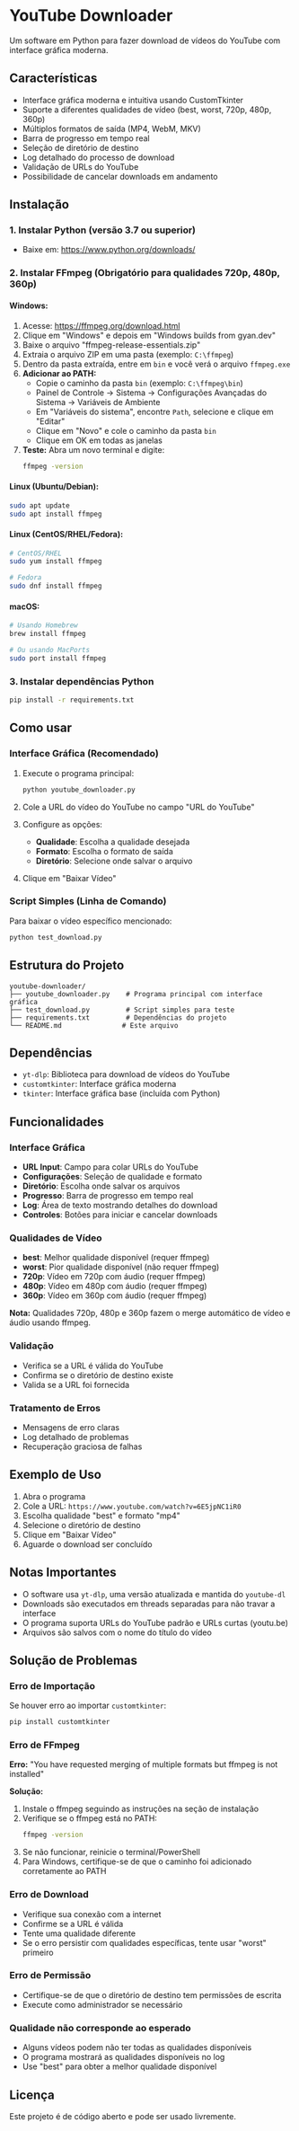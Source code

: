 # YouTube Downloader

Um software em Python para fazer download de vídeos do YouTube com interface gráfica moderna.

## Características

- Interface gráfica moderna e intuitiva usando CustomTkinter
- Suporte a diferentes qualidades de vídeo (best, worst, 720p, 480p, 360p)
- Múltiplos formatos de saída (MP4, WebM, MKV)
- Barra de progresso em tempo real
- Seleção de diretório de destino
- Log detalhado do processo de download
- Validação de URLs do YouTube
- Possibilidade de cancelar downloads em andamento

## Instalação

### 1. **Instalar Python** (versão 3.7 ou superior)
   - Baixe em: https://www.python.org/downloads/

### 2. **Instalar FFmpeg** (Obrigatório para qualidades 720p, 480p, 360p)

#### **Windows:**
1. Acesse: https://ffmpeg.org/download.html
2. Clique em "Windows" e depois em "Windows builds from gyan.dev"
3. Baixe o arquivo "ffmpeg-release-essentials.zip"
4. Extraia o arquivo ZIP em uma pasta (exemplo: `C:\ffmpeg`)
5. Dentro da pasta extraída, entre em `bin` e você verá o arquivo `ffmpeg.exe`
6. **Adicionar ao PATH:**
   - Copie o caminho da pasta `bin` (exemplo: `C:\ffmpeg\bin`)
   - Painel de Controle → Sistema → Configurações Avançadas do Sistema → Variáveis de Ambiente
   - Em "Variáveis do sistema", encontre `Path`, selecione e clique em "Editar"
   - Clique em "Novo" e cole o caminho da pasta `bin`
   - Clique em OK em todas as janelas
7. **Teste:** Abra um novo terminal e digite:
   ```bash
   ffmpeg -version
   ```

#### **Linux (Ubuntu/Debian):**
```bash
sudo apt update
sudo apt install ffmpeg
```

#### **Linux (CentOS/RHEL/Fedora):**
```bash
# CentOS/RHEL
sudo yum install ffmpeg

# Fedora
sudo dnf install ffmpeg
```

#### **macOS:**
```bash
# Usando Homebrew
brew install ffmpeg

# Ou usando MacPorts
sudo port install ffmpeg
```

### 3. **Instalar dependências Python**
   ```bash
   pip install -r requirements.txt
   ```

## Como usar

### Interface Gráfica (Recomendado)

1. Execute o programa principal:
   ```bash
   python youtube_downloader.py
   ```

2. Cole a URL do vídeo do YouTube no campo "URL do YouTube"

3. Configure as opções:
   - **Qualidade**: Escolha a qualidade desejada
   - **Formato**: Escolha o formato de saída
   - **Diretório**: Selecione onde salvar o arquivo

4. Clique em "Baixar Vídeo"

### Script Simples (Linha de Comando)

Para baixar o vídeo específico mencionado:
```bash
python test_download.py
```

## Estrutura do Projeto

```
youtube-downloader/
├── youtube_downloader.py    # Programa principal com interface gráfica
├── test_download.py         # Script simples para teste
├── requirements.txt         # Dependências do projeto
└── README.md               # Este arquivo
```

## Dependências

- `yt-dlp`: Biblioteca para download de vídeos do YouTube
- `customtkinter`: Interface gráfica moderna
- `tkinter`: Interface gráfica base (incluída com Python)

## Funcionalidades

### Interface Gráfica
- **URL Input**: Campo para colar URLs do YouTube
- **Configurações**: Seleção de qualidade e formato
- **Diretório**: Escolha onde salvar os arquivos
- **Progresso**: Barra de progresso em tempo real
- **Log**: Área de texto mostrando detalhes do download
- **Controles**: Botões para iniciar e cancelar downloads

### Qualidades de Vídeo
- **best**: Melhor qualidade disponível (requer ffmpeg)
- **worst**: Pior qualidade disponível (não requer ffmpeg)
- **720p**: Vídeo em 720p com áudio (requer ffmpeg)
- **480p**: Vídeo em 480p com áudio (requer ffmpeg)
- **360p**: Vídeo em 360p com áudio (requer ffmpeg)

**Nota:** Qualidades 720p, 480p e 360p fazem o merge automático de vídeo e áudio usando ffmpeg.

### Validação
- Verifica se a URL é válida do YouTube
- Confirma se o diretório de destino existe
- Valida se a URL foi fornecida

### Tratamento de Erros
- Mensagens de erro claras
- Log detalhado de problemas
- Recuperação graciosa de falhas

## Exemplo de Uso

1. Abra o programa
2. Cole a URL: `https://www.youtube.com/watch?v=6E5jpNC1iR0`
3. Escolha qualidade "best" e formato "mp4"
4. Selecione o diretório de destino
5. Clique em "Baixar Vídeo"
6. Aguarde o download ser concluído

## Notas Importantes

- O software usa `yt-dlp`, uma versão atualizada e mantida do `youtube-dl`
- Downloads são executados em threads separadas para não travar a interface
- O programa suporta URLs do YouTube padrão e URLs curtas (youtu.be)
- Arquivos são salvos com o nome do título do vídeo

## Solução de Problemas

### Erro de Importação
Se houver erro ao importar `customtkinter`:
```bash
pip install customtkinter
```

### Erro de FFmpeg
**Erro:** "You have requested merging of multiple formats but ffmpeg is not installed"

**Solução:**
1. Instale o ffmpeg seguindo as instruções na seção de instalação
2. Verifique se o ffmpeg está no PATH:
   ```bash
   ffmpeg -version
   ```
3. Se não funcionar, reinicie o terminal/PowerShell
4. Para Windows, certifique-se de que o caminho foi adicionado corretamente ao PATH

### Erro de Download
- Verifique sua conexão com a internet
- Confirme se a URL é válida
- Tente uma qualidade diferente
- Se o erro persistir com qualidades específicas, tente usar "worst" primeiro

### Erro de Permissão
- Certifique-se de que o diretório de destino tem permissões de escrita
- Execute como administrador se necessário

### Qualidade não corresponde ao esperado
- Alguns vídeos podem não ter todas as qualidades disponíveis
- O programa mostrará as qualidades disponíveis no log
- Use "best" para obter a melhor qualidade disponível

## Licença

Este projeto é de código aberto e pode ser usado livremente. 